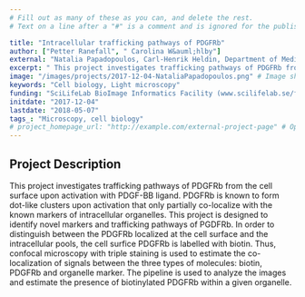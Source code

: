 ```yaml
---
# Fill out as many of these as you can, and delete the rest.
# Text on a line after a "#" is a comment and is ignored for the published page.

title: "Intracellular trafficking pathways of PDGFRb"
author: ["Petter Ranefall", " Carolina W&auml;hlby"]
external: "Natalia Papadopoulos, Carl-Henrik Heldin, Department of Medical Biochemistry and Microbiology, Uppsala Universiyty"
excerpt: " This project investigates trafficking pathways of PDGFRb from the cell surface upon activation with PDGF-BB ligand. PDGFRb is known to form dot-like clusters upon activation that only partially co-lo..."
image: "/images/projects/2017-12-04-NataliaPapadopoulos.png" # Image should be pushed to /images/projects/YYYY-MM-DD-projectid/ before
keywords: "Cell biology, Light microscopy"
funding: "SciLifeLab BioImage Informatics Facility (www.scilifelab.se/facilities/bioimage-informatics)"
initdate: "2017-12-04"
lastdate: "2018-05-07"
tags_: "Microscopy, cell biology"
# project_homepage_url: "http://example.com/external-project-page" # Optional external homepage for this project
---
```


## Project Description
 This project investigates trafficking pathways of PDGFRb from the cell surface upon activation with PDGF-BB ligand. PDGFRb is known to form dot-like clusters upon activation that only partially co-localize with the known markers of intracellular organelles. This project is designed to identify novel markers and trafficking pathways of PGDFRb. In order to distinguish between the PDGFRb localized at the cell surface and the intracellular pools, the cell surfice PDGFRb is labelled with biotin. Thus, confocal microscopy with triple staining is used to estimate the co-localization of signals between the three types of molecules: biotin, PDGFRb and organelle marker. The pipeline is used to analyze the images and estimate the presence of biotinylated PDGFRb within a given organelle. 
